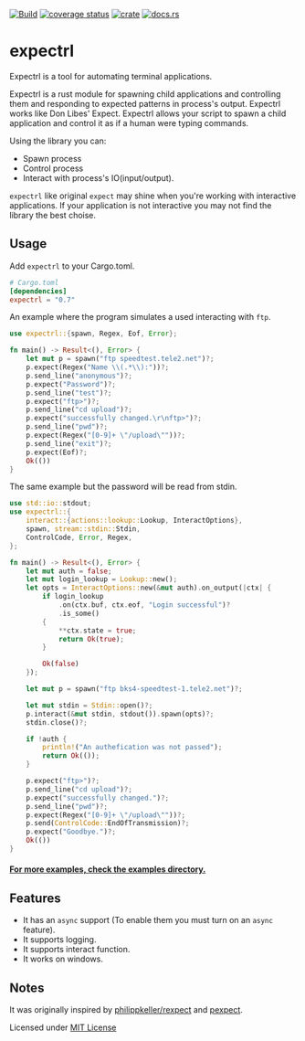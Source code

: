 [![Build](https://github.com/zhiburt/expectrl/actions/workflows/ci.yml/badge.svg)](https://github.com/zhiburt/expectrl/actions/workflows/ci.yml)
[![coverage status](https://coveralls.io/repos/github/zhiburt/expectrl/badge.svg?branch=main)](https://coveralls.io/github/zhiburt/expectrl?branch=main)
[![crate](https://img.shields.io/crates/v/expectrl)](https://crates.io/crates/expectrl)
[![docs.rs](https://img.shields.io/docsrs/expectrl?color=blue)](https://docs.rs/expectrl/*/expectrl/)

# expectrl

Expectrl is a tool for automating terminal applications.

Expectrl is a rust module for spawning child applications and controlling them and responding to expected patterns in process's output. Expectrl works like Don Libes' Expect. Expectrl allows your script to spawn a child application and control it as if a human were typing commands.

Using the library you can:

- Spawn process
- Control process
- Interact with process's IO(input/output).

`expectrl` like original `expect` may shine when you're working with interactive applications.
If your application is not interactive you may not find the library the best choise.

## Usage

Add `expectrl` to your Cargo.toml.

```toml
# Cargo.toml
[dependencies]
expectrl = "0.7"
```

An example where the program simulates a used interacting with `ftp`.

```rust
use expectrl::{spawn, Regex, Eof, Error};

fn main() -> Result<(), Error> {
    let mut p = spawn("ftp speedtest.tele2.net")?;
    p.expect(Regex("Name \\(.*\\):"))?;
    p.send_line("anonymous")?;
    p.expect("Password")?;
    p.send_line("test")?;
    p.expect("ftp>")?;
    p.send_line("cd upload")?;
    p.expect("successfully changed.\r\nftp>")?;
    p.send_line("pwd")?;
    p.expect(Regex("[0-9]+ \"/upload\""))?;
    p.send_line("exit")?;
    p.expect(Eof)?;
    Ok(())
}
```

The same example but the password will be read from stdin.

```rust
use std::io::stdout;
use expectrl::{
    interact::{actions::lookup::Lookup, InteractOptions},
    spawn, stream::stdin::Stdin,
    ControlCode, Error, Regex,
};

fn main() -> Result<(), Error> {
    let mut auth = false;
    let mut login_lookup = Lookup::new();
    let opts = InteractOptions::new(&mut auth).on_output(|ctx| {
        if login_lookup
            .on(ctx.buf, ctx.eof, "Login successful")?
            .is_some()
        {
            **ctx.state = true;
            return Ok(true);
        }

        Ok(false)
    });

    let mut p = spawn("ftp bks4-speedtest-1.tele2.net")?;

    let mut stdin = Stdin::open()?;
    p.interact(&mut stdin, stdout()).spawn(opts)?;
    stdin.close()?;

    if !auth {
        println!("An authefication was not passed");
        return Ok(());
    }

    p.expect("ftp>")?;
    p.send_line("cd upload")?;
    p.expect("successfully changed.")?;
    p.send_line("pwd")?;
    p.expect(Regex("[0-9]+ \"/upload\""))?;
    p.send(ControlCode::EndOfTransmission)?;
    p.expect("Goodbye.")?;
    Ok(())
}
```

#### [For more examples, check the examples directory.](https://github.com/zhiburt/expectrl/tree/main/examples)

## Features

- It has an `async` support (To enable them you must turn on an `async` feature).
- It supports logging.
- It supports interact function.
- It works on windows.

## Notes

It was originally inspired by [philippkeller/rexpect] and [pexpect].

Licensed under [MIT License](LICENSE)

[philippkeller/rexpect]: https://github.com/philippkeller/rexpect
[pexpect]: https://pexpect.readthedocs.io/en/stable/overview.html
